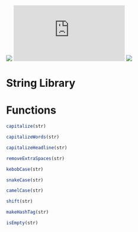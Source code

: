 ![](https://img.shields.io/npm/v/src?style=plastic)
![](https://img.shields.io/github/size/alisherbegmatov/string-lib/src/index.js)
![](https://img.shields.io/tokei/lines/github/alisherbegmatov/string-lib)

# String Library

# Functions
```javascript
capitalize(str)

capitalizeWords(str)

capitalizeHeadline(str)

removeExtraSpaces(str)

kebobCase(str)

snakeCase(str)

camelCase(str)

shift(str)

makeHashTag(str)

isEmpty(str)
```
